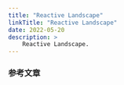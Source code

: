 ```yaml
---
title: "Reactive Landscape"
linkTitle: "Reactive Landscape"
date: 2022-05-20
description: >
    Reactive Landscape.
---
```


### 参考文章